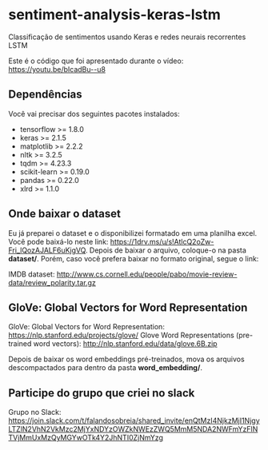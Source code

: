 # sentiment-analysis-keras-lstm
Classificação de sentimentos usando Keras e redes neurais recorrentes LSTM

Este é o código que foi apresentado durante o vídeo: https://youtu.be/bIcadBu--u8

## Dependências

Você vai precisar dos seguintes pacotes instalados:

* tensorflow >= 1.8.0
* keras >= 2.1.5
* matplotlib >= 2.2.2
* nltk >= 3.2.5
* tqdm >= 4.23.3
* scikit-learn >= 0.19.0
* pandas >= 0.22.0
* xlrd >= 1.1.0

## Onde baixar o dataset

Eu já preparei o dataset e o disponibilizei formatado em uma planilha excel. Você pode baixá-lo neste link: https://1drv.ms/u/s!AtlcQ2oZw-Fri_lQozAJALF6uKjgVQ. Depois de baixar o arquivo, coloque-o na pasta **dataset/**. Porém, caso
você prefera baixar no formato original, segue o link:

IMDB dataset: http://www.cs.cornell.edu/people/pabo/movie-review-data/review_polarity.tar.gz


## GloVe: Global Vectors for Word Representation

GloVe: Global Vectors for Word Representation: https://nlp.stanford.edu/projects/glove/
Glove Word Representations (pre-trained word vectors): http://nlp.stanford.edu/data/glove.6B.zip

Depois de baixar os word embeddings pré-treinados, mova os arquivos descompactados para dentro da pasta **word_embedding/**.

## Participe do grupo que criei no slack

Grupo no Slack: https://join.slack.com/t/falandosobreia/shared_invite/enQtMzI4NjkzMjI1NjgyLTZlN2VhN2VkMzc2MjYxNDYzOWZkNWEzZWQ5MmM5NDA2NWFmYzFlNTVjMmUxMzQyMGYwOTk4Y2JhNTI0ZjNmYzg
